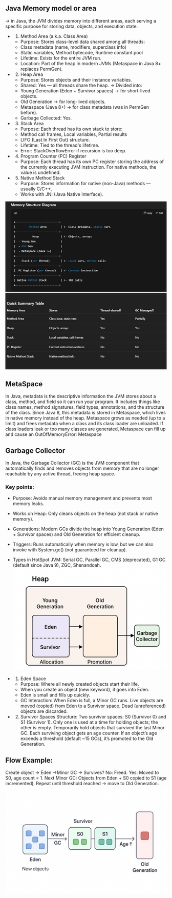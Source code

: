 ## Java Memory model or area

-> in Java, the JVM divides memory into different areas, each serving a specific purpose for storing data, objects, 
and execution state.

* 1. Method Area (a.k.a. Class Area)
   * Purpose: Stores class-level data shared among all threads:
   * Class metadata (name, modifiers, superclass info)
   * Static variables, Method bytecode, Runtime constant pool
   * Lifetime: Exists for the entire JVM run.
   * Location: Part of the heap in modern JVMs (Metaspace in Java 8+ replaces PermGen).

* 2. Heap Area
  * Purpose: Stores objects and their instance variables.
  * Shared: Yes — all threads share the heap.
-> Divided into:
  * Young Generation (Eden + Survivor spaces) → for short-lived objects.
  * Old Generation → for long-lived objects.
  * Metaspace (Java 8+) → for class metadata (was in PermGen before).
  * Garbage Collected: Yes.

* 3. Stack Area
   * Purpose: Each thread has its own stack to store:
   * Method call frames, Local variables, Partial results
   * LIFO (Last In First Out) structure.
   * Lifetime: Tied to the thread's lifetime.
   * Error: StackOverflowError if recursion is too deep.

* 4. Program Counter (PC) Register
   * Purpose: Each thread has its own PC register storing the address of the currently executing JVM instruction.
              For native methods, the value is undefined.

* 5. Native Method Stack
   * Purpose: Stores information for native (non-Java) methods — usually C/C++.
   * Works with JNI (Java Native Interface).

![img_1.png](..%2Fimages%2Fcore%20java%2Fimg_1.png)
![img_2.png](..%2Fimages%2Fcore%20java%2Fimg_2.png)

## MetaSpace
In Java, metadata is the descriptive information the JVM stores about a class, method, and field so it can run your program.
It includes things like class names, method signatures, field types, annotations, and the structure of the class.
Since Java 8, this metadata is stored in Metaspace, which lives in native memory instead of the heap.
Metaspace grows as needed (up to a limit) and frees metadata when a class and its class loader are unloaded.
If class loaders leak or too many classes are generated, Metaspace can fill up and cause an OutOfMemoryError: Metaspace

## Garbage Collector
In Java, the Garbage Collector (GC) is the JVM component that automatically finds and removes objects from memory that 
are no longer reachable by any active thread, freeing heap space.
### Key points:
* Purpose: Avoids manual memory management and prevents most memory leaks.
* Works on Heap: Only cleans objects on the heap (not stack or native memory).
* Generations: Modern GCs divide the heap into Young Generation (Eden + Survivor spaces) and Old Generation for efficient cleanup.
* Triggers: Runs automatically when memory is low, but we can also invoke with System.gc() (not guaranteed for cleanup).
* Types in HotSpot JVM: Serial GC, Parallel GC, CMS (deprecated), G1 GC (default since Java 9), ZGC, Shenandoah.
![img.png](..%2Fimages%2Fgrpc%2Fimg.png)

* 1. Eden Space
   * Purpose: Where all newly created objects start their life.
   * When you create an object (new keyword), it goes into Eden.
   * Eden is small and fills up quickly.
   * GC Interaction: When Eden is full, a Minor GC runs.
     Live objects are moved (copied) from Eden to a Survivor space.
      Dead (unreferenced) objects are discarded.

* 2. Survivor Spaces
   Structure: Two survivor spaces: S0 (Survivor 0) and S1 (Survivor 1).
   Only one is used at a time for holding objects; the other is empty.
   Temporarily hold objects that survived the last Minor GC.
   Each surviving object gets an age counter.
   If an object’s age exceeds a threshold (default ~15 GCs), it’s promoted to the Old Generation.

## Flow Example:
Create object → Eden ->Minor GC → Survives?
No: Freed.
Yes: Moved to S0, age count = 1.
Next Minor GC: Objects from Eden + S0 copied to S1 (age incremented).
Repeat until threshold reached → move to Old Generation.
![img_3.png](..%2Fimages%2Fcore%20java%2Fimg_3.png)